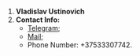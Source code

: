 1. __Vladislav Ustinovich__
2. __Contact Info:__
	- [Telegram](https://t.me/Vladislav0703);
	- [Mail](vla4erprod@gmail);
	- Phone Number: +37533307742.